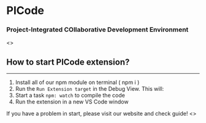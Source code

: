 # PICode

### Project-Integrated COllaborative Development Environment

<>

## How to start PICode extension?

---

1. Install all of our npm module on terminal ( npm i )
2. Run the `Run Extension target` in the Debug View. This will:
3. Start a task `npm: watch` to compile the code
4. Run the extension in a new VS Code window


If you have a problem in start, please visit our website and check guide!
<>
